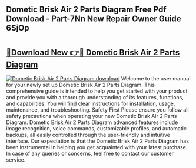 ## Dometic Brisk Air 2 Parts Diagram Free Pdf Download - Part-7Nn New Repair Owner Guide 6SjOp

# <h2><a href="http://dfsdd9s.blite.top/?on=Dometic+Brisk+Air+2+Parts+Diagram">🔗Download New 👉🔴 Dometic Brisk Air 2 Parts Diagram</a></h2>

[![Dometic Brisk Air 2 Parts Diagram download](https://i.imgur.com/lujVjoI.png)](http://dfsdd9s.blite.top/?on=Dometic+Brisk+Air+2+Parts+Diagram)
Welcome to the user manual for your newly set up Dometic Brisk Air 2 Parts Diagram. This comprehensive guide is intended to help you get started with your product and provide you with a thorough understanding of its features, functions, and capabilities. You will find clear instructions for installation, usage, maintenance, and troubleshooting. Safety First Please ensure you follow all safety precautions when operating your new Dometic Brisk Air 2 Parts Diagram. Dometic Brisk Air 2 Parts Diagram advanced features include image recognition, voice commands, customizable profiles, and automatic backups, all easily controlled through the user-friendly and intuitive interface. Our expectation is that the Dometic Brisk Air 2 Parts Diagram has been instrumental in helping you get acquainted with your latest purchase. In case of any queries or concerns, feel free to contact our customer service.
